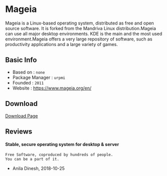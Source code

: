 # Mageia

Mageia is a Linux-based operating system, distributed as free and open source software. It is forked from the Mandriva Linux distribution.Mageia can use all major desktop environments. KDE is the main and the most used environment.Mageia offers a very large repository of software, such as productivity applications and a large variety of games.

## Basic Info

* Based on : `none`
* Package Manager : `urpmi`
* Founded : `2011`
* Website : https://www.mageia.org/en/

## Download

[Download Page](https://www.mageia.org/en/downloads/)


## Reviews

#### Stable, secure operating system for desktop & server

```
Free Software, coproduced by hundreds of people.
You can be a part of it.
```
- Anila Dinesh, 2018-10-25


